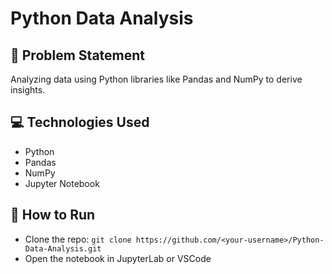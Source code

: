 # Python Data Analysis

## 📌 Problem Statement
Analyzing data using Python libraries like Pandas and NumPy to derive insights.

## 💻 Technologies Used
- Python
- Pandas
- NumPy
- Jupyter Notebook

## 🚀 How to Run
- Clone the repo: `git clone https://github.com/<your-username>/Python-Data-Analysis.git`
- Open the notebook in JupyterLab or VSCode


